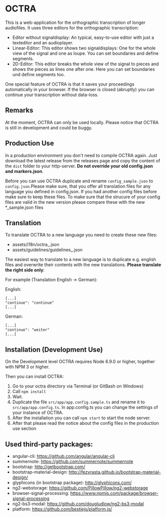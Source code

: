# OCTRA

This is a web-application for the orthographic transcription of longer
audiofiles. It uses three editors for the orthographic transcription:

* Editor without signaldisplay: An typical, easy-to-use editor with just a texteditor and an audioplayer.
* Linear-Editor: This editor shows two signaldisplays: One for the whole view of the signal and one as loupe. You can set boundaries and define segments.
* 2D-Editor: This editor breaks the whole view of the signal to pieces and shows the pieces as lines one after one. Here you can set boundaries und define segments too.

One special feature of OCTRA is that it saves your proceedings automatically in your browser. If the browser is closed (abruptly) you can continue your transcription without data-loss.

## Remarks
At the moment, OCTRA can only be used locally. Please notice that OCTRA is still in development and could be buggy.

## Production Use
In a production environment you don't need to compile OCTRA again. Just download the latest release from the releases page and copy the content of the ``dist`` folder to your http-server. __Do not override your old config.json and markers.json__.

Before you can use OCTRA duplicate and rename `config_sample.json` to `config.json`.Please make sure, that you offer all translation files for any language you defined in config.json. If you had another config files before make sure to keep these files. To make sure that the strucure of your config files are valid in the new version please compare these with the new *_sample.json files

## Translation
To translate OCTRA to a new language you need to create these new files:

* assets/i18n/octra_<language code>.json
* assets/guidelines/guidelines_<language code>.json

The easiest way to translate to a new language is to duplicate e.g. english files and overwrite their contents with the new translations. __Please translate the right side only__:

For example (Translation English -> German):

English:

```
[...]
"continue": "continue"
[...]
```

German:

```
[...]
"continue": "weiter"
[...]
```

## Installation (Development Use)
On the Development level OCTRA requires Node 6.9.0 or higher, together with NPM 3 or higher.

Then you can install OCTRA:

1. Go to your octra directory via Terminal (or GitBash on Windows)
2. Call `` npm install ``
3. Wait.
4. Duplicate the file ``src/app/app.config.sample.ts`` and rename it to ``src/app/app.config.ts``. In app.config.ts you can change the settings of your instance of OCTRA.
5. After the installation you can call `` npm start `` to start the node server.
6. After that please read the notice about the config files in the production use section

## Used third-party packages:
* angular-cli: https://github.com/angular/angular-cli
* summernote: https://github.com/summernote/summernote
* bootstrap: http://getbootstrap.com/
* bootstrap-material-design: http://fezvrasta.github.io/bootstrap-material-design/
* glyphicons (in bootstrap package): http://glyphicons.com/
* ng2-webstorage: https://github.com/PillowPillow/ng2-webstorage
* browser-signal-processing: https://www.npmjs.com/package/browser-signal-processing
* ng2-bs3-modal: https://github.com/dougludlow/ng2-bs3-modal
* platform: https://github.com/bestiejs/platform.js/